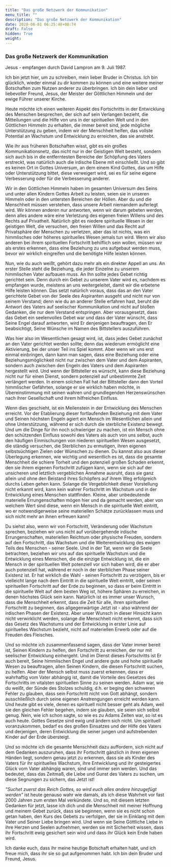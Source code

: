 ```yaml
---
title: "Das große Netzwerk der Kommunikation"
menu_title: ""
description: "Das große Netzwerk der Kommunikation"
date: 2020-08-01 06:25:48+00:74
draft: False
hidden: True
weight:
---
```

### Das große Netzwerk der Kommunikation

Jesus - empfangen durch David Lampron am 9. Juli 1987.

Ich bin jetzt hier, um zu schreiben, mein lieber Bruder in Christus. Ich bin glücklich, wieder einmal zu dir kommen zu können und eine weitere meiner Botschaften zum Nutzen anderer zu überbringen. Ich bin dein lieber und liebevoller Freund, Jesus, der Meister der Göttlichen Himmeln und der ewige Führer unserer Kirche.

Heute möchte ich einen weiteren Aspekt des Fortschritts in der Entwicklung des Menschen besprechen, der sich auf sein Verlangen bezieht, die Mitteilungen und die Hilfe von uns in der spirituellen Welt und in den Göttlichen Himmeln zu erhalten, die immer bereit sind, jede mögliche Unterstützung zu geben, indem wir der Menschheit helfen, das vollste Potential an Wachstum und Entwicklung zu erreichen, das sie anstrebt.

Wie ihr aus früheren Botschaften wisst, gibt es ein großes Kommunikationsnetz, das nicht nur in der Geistigen Welt besteht, sondern sich auch bis in die entferntesten Bereiche der Schöpfung des Vaters erstreckt, was natürlich auch die irdische Ebene mit einschließt. Und so gibt es keinen Ort in Gottes Universum, an dem einem Kind Gottes, das um Hilfe oder Unterstützung bittet, diese verweigert wird, sei es für seine eigene Verbesserung oder für die Verbesserung anderer.

Wir in den Göttlichen Himmeln haben im gesamten Universum des Seins und unter allen Kindern Gottes Arbeit zu leisten, seien sie in unseren Himmeln oder in den untersten Bereichen der Höllen. Aber du und die Menschheit müssen verstehen, dass unsere Arbeit niemandem auferlegt wird. Wir können anderen nur antworten, wenn wir darum gebeten werden, denn alles andere wäre eine Verletzung des eigenen freien Willens und des Rechts auf Privatheit. Natürlich gibt es niedere spirituelle Wesen in der geistigen Welt, die versuchen, den freien Willen und das Recht auf Privatsphäre der Menschen zu verletzen, aber das ist nichts, was ein himmlisches oder höheres spirituelles Wesen jemals tun wird. Wenn wir also anderen bei ihrem spirituellen Fortschritt behilflich sein wollen, müssen wir als erstes erkennen, dass eine Beziehung zu uns aufgebaut werden muss, bevor wir wirklich eingreifen und die benötigte Hilfe leisten können.

Nun, wie du auch weißt, gehört dazu mehr als ein direkter Appell an uns. An erster Stelle steht die Beziehung, die jeder Einzelne zu unserem himmlischen Vater aufbauen muss. An Ihn sollte jedes Gebet richtig gerichtet sein. Denn durch ein Gebet zu unserem Vater wird es, nachdem es empfangen wurde, meistens an uns weitergeleitet, damit wir die erbetene Hilfe leisten können. Das setzt natürlich voraus, dass das an den Vater gerichtete Gebet von der Seele des Aspiranten ausgeht und nicht nur von seinem Verstand; denn wie du an anderer Stelle erfahren hast, beruht die Antwort des Vaters auf seelischer Kommunikation und nicht auf bloßen Gedanken, die nur dem Verstand entspringen. Aber vorausgesetzt, dass das Gebet ein seelenvolles Gebet war und dass der Vater wünscht, dass Seine Engel darauf antworten, wird Er denjenigen beauftragen, den Er beabsichtigt, Seine Wünsche im Namen des Bittstellers auszuführen.

Was hier also im Wesentlichen gesagt wird, ist, dass jedes Gebet zunächst an den Vater gerichtet werden sollte; denn das wiederum ermöglicht eine Aktivierung, bei der unser Teil ins Spiel kommt. Aber wenn wir uns erst einmal einbringen, dann kann man sagen, dass eine Beziehung oder eine Beziehungsmöglichkeit nicht nur zwischen dem Vater und dem Aspiranten, sondern auch zwischen den Engeln des Vaters und dem Aspiranten hergestellt wird. Und wenn der Bittsteller es wünscht, kann diese Beziehung nicht nur für einen Dienst, sondern potenziell auf unbestimmte Zeit verlängert werden. In einem solchen Fall hat der Bittsteller dann den Vorteil himmlischer Gefährten, solange er sie wirklich haben möchte, in Übereinstimmung mit seinen wahren und grundlegenden Herzenswünschen nach ihrer Gesellschaft und ihrem hilfreichen Einfluss.

Wenn dies geschieht, ist ein Meilenstein in der Entwicklung des Menschen erreicht. Vor der Etablierung dieser fortlaufenden Beziehung mit dem Vater und Seinen höchsten Engeln agiert ein Mensch im Wesentlichen allein und ohne Unterstützung, während er sich durch die sterbliche Existenz bewegt. Und um die Dinge für ihn noch schwieriger zu machen, ist ein Mensch ohne den schützenden Einfluss sowohl des Vaters als auch von uns selbst, auch den häufigen Einmischungen von niederen spirituellen Wesen ausgesetzt, die ständig versuchen, die Sterblichen zu ermutigen, ihren eigenen selbstsüchtigen Zielen oder Wünschen zu dienen. Du kannst also aus dieser Überlegung erkennen, wie wichtig und wesentlich es ist, dass die gesamte Menschheit die schiere Torheit und den potenziell großen Schaden erkennt, den sie ihrem eigenen Fortschritt zufügen kann, wenn sie sich auf der unsicheren und letztlich vergeblichen Annahme ausruht, dass sie ganz allein und ohne den Beistand ihres Schöpfers auf ihrem Weg erfolgreich durchs Leben gehen kann. Solange die Vergeblichkeit dieser Vorstellung nicht erkannt wird, kann kein wahrer Fortschritt im Wachstum und in der Entwicklung eines Menschen stattfinden. Kleine, aber unbedeutende materielle Errungenschaften mögen hier und da gemacht werden, aber von welchem Wert sind diese, wenn ein Mensch in die spirituelle Welt eintritt, wo er notwendigerweise seine materiellen Schätze zurücklassen muss und sich nicht mehr an ihnen erfreuen kann?

Du siehst also, wenn wir von Fortschritt, Veränderung oder Wachstum sprechen, beziehen wir uns nicht auf vorübergehende irdische Errungenschaften, materiellen Reichtum oder physische Freuden, sondern auf den Fortschritt, das Wachstum und die Weiterentwicklung des ewigen Teils des Menschen - seiner Seele. Und in der Tat, wenn wir die Seele betrachten, beziehen wir uns auf das spirituelle Wachstum und die Entwicklung eines Menschen, die die einzige Entwicklung ist, die ein Mensch in der spirituellen Welt potenziell vor sich haben wird, die er aber auch potenziell hat, während er noch in der sterblichen Phase seiner Existenz ist. Er hat wirklich die Wahl - seinen Fortschritt zu verzögern, bis er vielleicht lange nach dem Eintritt in die spirituelle Welt eintritt, oder seinen spirituellen Fortschritt auf der Erde zu beginnen, so dass er beim Eintritt in die spirituelle Welt auf dem besten Weg ist, höhere Sphären zu erreichen, in denen höchstes Glück sein kann. Natürlich ist es immer unser Wunsch, dass die Menschheit erkennt, dass die Zeit für alle, ihren spirituellen Fortschritt zu beginnen, das allgegenwärtige Jetzt ist - also während der irdischen Phasen der Existenz. Aber unser Wunsch in dieser Hinsicht kann nicht verwirklicht werden, solange die Menschheit nicht erkennt, dass sich das Gesetz des Wachstums und der Entwicklung in erster Linie auf spirituelles Wachstum bezieht, nicht auf materiellen Erwerb oder auf die Freuden des Fleisches.

Und so möchte ich zusammenfassend sagen, dass der Vater immer bereit ist, Seinen Kindern zu helfen, den Fortschritt zu erreichen, der nur mit seelischer Entwicklung einhergeht. Und im Dienst dieses Fortschritts ist Er auch bereit, Seine himmlischen Engel und andere gute und hohe spirituelle Wesen zu beauftragen, allen Seinen Kindern, die diesen Fortschritt suchen, zu helfen. Aber der Mensch selbst muss zuerst erkennen, dass er wahrhaftig vom Vater abhängig ist, damit die Vorteile des Gesetzes des Fortschritts im vitalsten spirituellen Sinne zu seinen werden. Adam war, wie du weißt, der Sünde des Stolzes schuldig, d.h. er beging den schweren Fehler zu glauben, dass sein Fortschritt nicht von Gott abhängt, sondern ausschließlich durch seine eigenen Anstrengungen erreicht werden kann. Und heute gibt es viele, denen es spirituell nicht besser geht als Adam, weil sie den gleichen Fehler begehen, indem sie glauben, sie seien sich selbst genug. Nein, wie ich schon sagte, so wie es zu Adams Zeiten war, so ist es auch heute. Gottes Gesetze sind ewig und ändern sich nicht. Um spirituell voranzukommen, bedarf es des großen Einsatzes und der Hilfe des Vaters und derjenigen, deren Entwicklung die seiner jungen und aufstrebenden Kinder auf der Erde übersteigt.

Und so möchte ich die gesamte Menschheit dazu auffordern, sich nicht auf dem Gedanken auszuruhen, dass ihr Fortschritt gänzlich in ihren eigenen Händen liegt, sondern genau jetzt zu erkennen, dass sie als Kinder des Vaters für ihr spirituelles Wachstum, ihre Entwicklung und ihr gesteigertes Glück vom Vater abhängig waren, sind und immer sein werden. Und das bedeutet, dass das Zeitmaß, die Liebe und Gunst des Vaters zu suchen, um diese Segnungen zu sichern, das Jetzt ist!

*"Suchet zuerst das Reich Gottes, so wird euch alles andere hinzugefügt werden"* ist heute genauso wahr wie damals, als ich diese Wahrheit vor fast 2000 Jahren zum ersten Mal verkündete. Und so, mit diesem letzten Gedanken für jetzt, lasse ich dich und die Menschheit mit meiner Hoffnung und meinem Gebet zurück, dass sie beginnen, wenn sie es nicht schon getan haben, den Kurs des Gebets zu verfolgen, der sie in Einklang mit dem Vater und Seiner Liebe bringen wird. Und wenn sie Seine Göttliche Liebe in ihre Herzen und Seelen aufnehmen, werden sie mit Sicherheit wissen, dass ihr Fortschritt ewig gesichert sein wird und dass ihr Glück kein Ende haben wird.

Ich danke euch, dass ihr meine heutige Botschaft erhalten habt, und ich freue mich, dass ihr sie so gut aufgenommen habt. Ich bin dein Bruder und Freund, Jesus.

